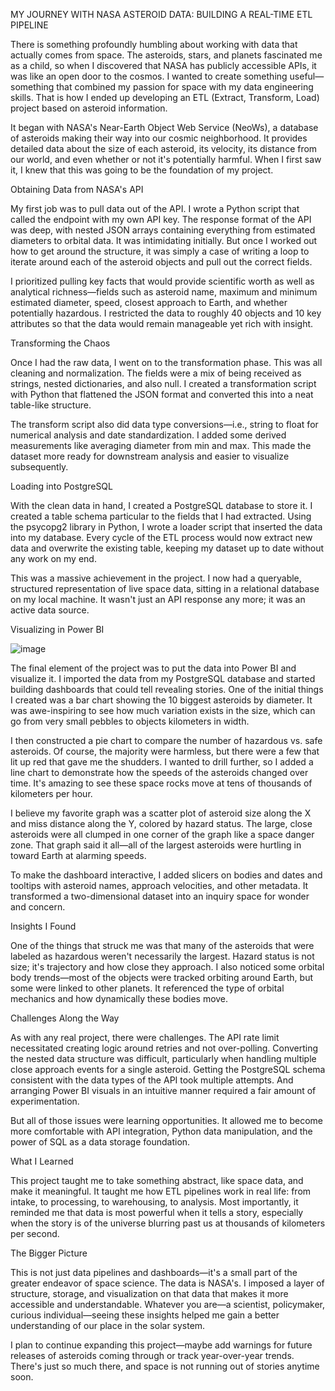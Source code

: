 MY JOURNEY WITH NASA ASTEROID DATA: BUILDING A REAL-TIME ETL PIPELINE

There is something profoundly humbling about working with data that actually comes from space. The asteroids, stars, and planets fascinated me as a child, so when I discovered that NASA has publicly accessible APIs, it was like an open door to the cosmos. I wanted to create something useful—something that combined my passion for space with my data engineering skills. That is how I ended up developing an ETL (Extract, Transform, Load) project based on asteroid information.

It began with NASA's Near-Earth Object Web Service (NeoWs), a database of asteroids making their way into our cosmic neighborhood. It provides detailed data about the size of each asteroid, its velocity, its distance from our world, and even whether or not it's potentially harmful. When I first saw it, I knew that this was going to be the foundation of my project.

Obtaining Data from NASA's API

My first job was to pull data out of the API. I wrote a Python script that called the endpoint with my own API key. The response format of the API was deep, with nested JSON arrays containing everything from estimated diameters to orbital data. It was intimidating initially. But once I worked out how to get around the structure, it was simply a case of writing a loop to iterate around each of the asteroid objects and pull out the correct fields.

I prioritized pulling key facts that would provide scientific worth as well as analytical richness—fields such as asteroid name, maximum and minimum estimated diameter, speed, closest approach to Earth, and whether potentially hazardous. I restricted the data to roughly 40 objects and 10 key attributes so that the data would remain manageable yet rich with insight.

Transforming the Chaos

Once I had the raw data, I went on to the transformation phase. This was all cleaning and normalization. The fields were a mix of being received as strings, nested dictionaries, and also null. I created a transformation script with Python that flattened the JSON format and converted this into a neat table-like structure.

The transform script also did data type conversions—i.e., string to float for numerical analysis and date standardization. I added some derived measurements like averaging diameter from min and max. This made the dataset more ready for downstream analysis and easier to visualize subsequently.




Loading into PostgreSQL

With the clean data in hand, I created a PostgreSQL database to store it. I created a table schema particular to the fields that I had extracted. Using the psycopg2 library in Python, I wrote a loader script that inserted the data into my database. Every cycle of the ETL process would now extract new data and overwrite the existing table, keeping my dataset up to date without any work on my end.

This was a massive achievement in the project. I now had a queryable, structured representation of live space data, sitting in a relational database on my local machine. It wasn't just an API response any more; it was an active data source.

Visualizing in Power BI

![image](https://github.com/user-attachments/assets/06d38b07-5d5b-4a3c-8081-4d53ba95b9af)

 
The final element of the project was to put the data into Power BI and visualize it. I imported the data from my PostgreSQL database and started building dashboards that could tell revealing stories. One of the initial things I created was a bar chart showing the 10 biggest asteroids by diameter. It was awe-inspiring to see how much variation exists in the size, which can go from very small pebbles to objects kilometers in width.

I then constructed a pie chart to compare the number of hazardous vs. safe asteroids. Of course, the majority were harmless, but there were a few that lit up red that gave me the shudders. I wanted to drill further, so I added a line chart to demonstrate how the speeds of the asteroids changed over time. It's amazing to see these space rocks move at tens of thousands of kilometers per hour.

I believe my favorite graph was a scatter plot of asteroid size along the X and miss distance along the Y, colored by hazard status. The large, close asteroids were all clumped in one corner of the graph like a space danger zone. That graph said it all—all of the largest asteroids were hurtling in toward Earth at alarming speeds.

To make the dashboard interactive, I added slicers on bodies and dates and tooltips with asteroid names, approach velocities, and other metadata. It transformed a two-dimensional dataset into an inquiry space for wonder and concern.

Insights I Found

One of the things that struck me was that many of the asteroids that were labeled as hazardous weren't necessarily the largest. Hazard status is not size; it's trajectory and how close they approach. I also noticed some orbital body trends—most of the objects were tracked orbiting around Earth, but some were linked to other planets. It referenced the type of orbital mechanics and how dynamically these bodies move.



Challenges Along the Way

As with any real project, there were challenges. The API rate limit necessitated creating logic around retries and not over-polling. Converting the nested data structure was difficult, particularly when handling multiple close approach events for a single asteroid. Getting the PostgreSQL schema consistent with the data types of the API took multiple attempts. And arranging Power BI visuals in an intuitive manner required a fair amount of experimentation.

But all of those issues were learning opportunities. It allowed me to become more comfortable with API integration, Python data manipulation, and the power of SQL as a data storage foundation.

What I Learned

This project taught me to take something abstract, like space data, and make it meaningful. It taught me how ETL pipelines work in real life: from intake, to processing, to warehousing, to analysis. Most importantly, it reminded me that data is most powerful when it tells a story, especially when the story is of the universe blurring past us at thousands of kilometers per second.

The Bigger Picture

This is not just data pipelines and dashboards—it's a small part of the greater endeavor of space science. The data is NASA's. I imposed a layer of structure, storage, and visualization on that data that makes it more accessible and understandable. Whatever you are—a scientist, policymaker, curious individual—seeing these insights helped me gain a better understanding of our place in the solar system.

I plan to continue expanding this project—maybe add warnings for future releases of asteroids coming through or track year-over-year trends. There's just so much there, and space is not running out of stories anytime soon.
